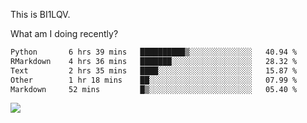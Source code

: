 This is BI1LQV.

What am I doing recently?

<!--START_SECTION:waka-->

```txt
Python       6 hrs 39 mins   ██████████▒░░░░░░░░░░░░░░   40.94 %
RMarkdown    4 hrs 36 mins   ███████░░░░░░░░░░░░░░░░░░   28.32 %
Text         2 hrs 35 mins   ████░░░░░░░░░░░░░░░░░░░░░   15.87 %
Other        1 hr 18 mins    ██░░░░░░░░░░░░░░░░░░░░░░░   07.99 %
Markdown     52 mins         █▒░░░░░░░░░░░░░░░░░░░░░░░   05.40 %
```

<!--END_SECTION:waka-->

<img src="https://github-readme-stats.vercel.app/api?username=bi1lqv&show_icons=true&count_private=true">
